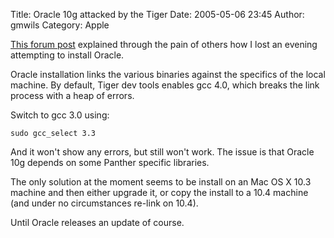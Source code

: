Title: Oracle 10g attacked by the Tiger
Date: 2005-05-06 23:45
Author: gmwils
Category: Apple

[This forum post][] explained through the pain of others how I lost an
evening attempting to install Oracle.

Oracle installation links the various binaries against the specifics of
the local machine. By default, Tiger dev tools enables gcc 4.0, which
breaks the link process with a heap of errors.

Switch to gcc 3.0 using:

    sudo gcc_select 3.3

And it won't show any errors, but still won't work. The issue is that
Oracle 10g depends on some Panther specific libraries.

The only solution at the moment seems to be install on an Mac OS X 10.3
machine and then either upgrade it, or copy the install to a 10.4
machine (and under no circumstances re-link on 10.4).

Until Oracle releases an update of course.

  [This forum post]: http://forums.oracle.com/forums/thread.jsp?forum=134&thread=299951&tstart=0&trange=15
